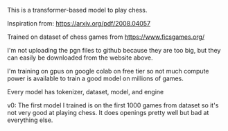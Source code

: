 This is a transformer-based model to play chess.

Inspiration from:
https://arxiv.org/pdf/2008.04057



Trained on dataset of chess games from https://www.ficsgames.org/

I'm not uploading the pgn files to github because they are too big, but they can easily be downloaded from the website above.

I'm training on gpus on google colab on free tier so not much compute power is available to train a good model on millions of games.


Every model has tokenizer, dataset, model, and engine


v0:
The first model I trained is on the first 1000 games from dataset so it's not very good at playing chess. It does openings pretty well but bad at everything else.


